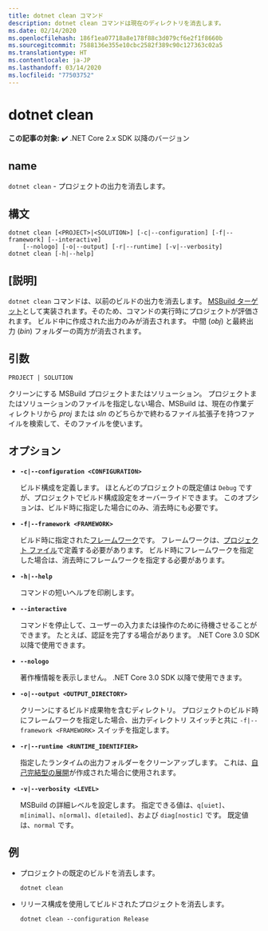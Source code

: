```yaml
---
title: dotnet clean コマンド
description: dotnet clean コマンドは現在のディレクトリを消去します。
ms.date: 02/14/2020
ms.openlocfilehash: 186f1ea07718a8e178f88c3d079cf6e2f1f8660b
ms.sourcegitcommit: 7588136e355e10cbc2582f389c90c127363c02a5
ms.translationtype: HT
ms.contentlocale: ja-JP
ms.lasthandoff: 03/14/2020
ms.locfileid: "77503752"
---
```

# <a name="dotnet-clean"></a>dotnet clean

**この記事の対象:** ✔️ .NET Core 2.x SDK 以降のバージョン

## <a name="name"></a>name

`dotnet clean` - プロジェクトの出力を消去します。

## <a name="synopsis"></a>構文

```dotnetcli
dotnet clean [<PROJECT>|<SOLUTION>] [-c|--configuration] [-f|--framework] [--interactive]
    [--nologo] [-o|--output] [-r|--runtime] [-v|--verbosity]
dotnet clean [-h|--help]
```

## <a name="description"></a>[説明]

`dotnet clean` コマンドは、以前のビルドの出力を消去します。 [MSBuild ターゲット](/visualstudio/msbuild/msbuild-targets)として実装されます。そのため、コマンドの実行時にプロジェクトが評価されます。 ビルド中に作成された出力のみが消去されます。 中間 (*obj*) と最終出力 (*bin*) フォルダーの両方が消去されます。

## <a name="arguments"></a>引数

`PROJECT | SOLUTION`

クリーンにする MSBuild プロジェクトまたはソリューション。 プロジェクトまたはソリューションのファイルを指定しない場合、MSBuild は、現在の作業ディレクトリから *proj* または *sln* のどちらかで終わるファイル拡張子を持つファイルを検索して、そのファイルを使います。

## <a name="options"></a>オプション

* **`-c|--configuration <CONFIGURATION>`**

  ビルド構成を定義します。 ほとんどのプロジェクトの既定値は `Debug` ですが、プロジェクトでビルド構成設定をオーバーライドできます。 このオプションは、ビルド時に指定した場合にのみ、消去時にも必要です。

* **`-f|--framework <FRAMEWORK>`**

  ビルド時に指定された[フレームワーク](../../standard/frameworks.md)です。 フレームワークは、[プロジェクト ファイル](csproj.md)で定義する必要があります。 ビルド時にフレームワークを指定した場合は、消去時にフレームワークを指定する必要があります。

* **`-h|--help`**

  コマンドの短いヘルプを印刷します。

* **`--interactive`**

  コマンドを停止して、ユーザーの入力または操作のために待機させることができます。 たとえば、認証を完了する場合があります。 .NET Core 3.0 SDK 以降で使用できます。

* **`--nologo`**

  著作権情報を表示しません。 .NET Core 3.0 SDK 以降で使用できます。

* **`-o|--output <OUTPUT_DIRECTORY>`**

  クリーンにするビルド成果物を含むディレクトリ。 プロジェクトのビルド時にフレームワークを指定した場合、出力ディレクトリ スイッチと共に `-f|--framework <FRAMEWORK>` スイッチを指定します。

* **`-r|--runtime <RUNTIME_IDENTIFIER>`**

  指定したランタイムの出力フォルダーをクリーンアップします。 これは、[自己完結型の展開](../deploying/index.md#publish-self-contained)が作成された場合に使用されます。

* **`-v|--verbosity <LEVEL>`**

  MSBuild の詳細レベルを設定します。 指定できる値は、`q[uiet]`、`m[inimal]`、`n[ormal]`、`d[etailed]`、および `diag[nostic]` です。 既定値は、`normal` です。

## <a name="examples"></a>例

* プロジェクトの既定のビルドを消去します。

  ```dotnetcli
  dotnet clean
  ```

* リリース構成を使用してビルドされたプロジェクトを消去します。

  ```dotnetcli
  dotnet clean --configuration Release
  ```
